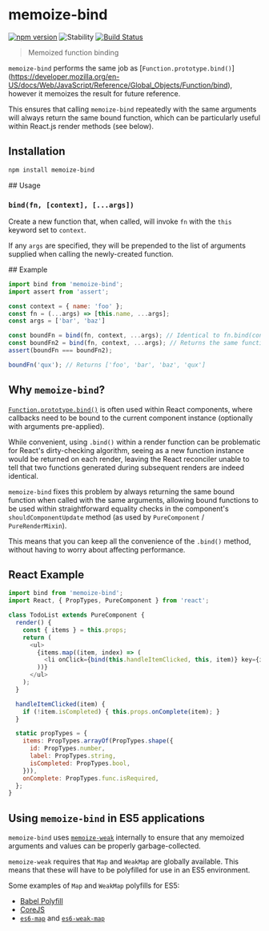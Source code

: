 # memoize-bind
[![npm version](https://img.shields.io/npm/v/memoize-bind.svg)](https://www.npmjs.com/package/memoize-bind)
![Stability](https://img.shields.io/badge/stability-stable-brightgreen.svg)
[![Build Status](https://travis-ci.org/timkendrick/memoize-bind.svg?branch=master)](https://travis-ci.org/timkendrick/memoize-bind)

> Memoized function binding

`memoize-bind` performs the same job as [`Function.prototype.bind()`]
(https://developer.mozilla.org/en-US/docs/Web/JavaScript/Reference/Global_Objects/Function/bind), however it memoizes the result for future reference.

This ensures that calling `memoize-bind` repeatedly with the same arguments will always return the same bound function, which can be particularly useful within React.js render methods (see below).

## Installation

```bash
npm install memoize-bind
```

## Usage

### `bind(fn, [context], [...args])`

Create a new function that, when called, will invoke `fn` with the `this` keyword set to `context`.

If any `args` are specified, they will be prepended to the list of arguments supplied when calling the newly-created function.

## Example

```js
import bind from 'memoize-bind';
import assert from 'assert';

const context = { name: 'foo' };
const fn = (...args) => [this.name, ...args];
const args = ['bar', 'baz']

const boundFn = bind(fn, context, ...args); // Identical to fn.bind(context, ...args)
const boundFn2 = bind(fn, context, ...args); // Returns the same function
assert(boundFn === boundFn2);

boundFn('qux'); // Returns ['foo', 'bar', 'baz', 'qux']
```

## Why `memoize-bind`?

[`Function.prototype.bind()`]() is often used within React components, where callbacks need to be bound to the current component instance (optionally with arguments pre-applied).

While convenient, using `.bind()` within a render function can be problematic for React's dirty-checking algorithm, seeing as a new function instance would be returned on each render, leaving the React reconciler unable to tell that two functions generated during subsequent renders are indeed identical.

`memoize-bind` fixes this problem by always returning the same bound function when called with the same arguments, allowing bound functions to be used within straightforward equality checks in the component's `shouldComponentUpdate` method (as used by `PureComponent` / `PureRenderMixin`).

This means that you can keep all the convenience of the `.bind()` method, without having to worry about affecting performance.

## React Example

```js
import bind from 'memoize-bind';
import React, { PropTypes, PureComponent } from 'react';

class TodoList extends PureComponent {
  render() {
    const { items } = this.props;
    return (
      <ul>
        {items.map((item, index) => (
          <li onClick={bind(this.handleItemClicked, this, item)} key={item.id}>{item.label}</li>
        ))}
      </ul>
    );
  }

  handleItemClicked(item) {
    if (!item.isCompleted) { this.props.onComplete(item); }
  }

  static propTypes = {
    items: PropTypes.arrayOf(PropTypes.shape({
      id: PropTypes.number,
      label: PropTypes.string,
      isCompleted: PropTypes.bool,
    })),
    onComplete: PropTypes.func.isRequired,
  };
}
```

## Using `memoize-bind` in ES5 applications

`memoize-bind` uses [`memoize-weak`](https://www.npmjs.com/package/memoize-weak) internally to ensure that any memoized arguments and values can be properly garbage-collected.

`memoize-weak` requires that `Map` and `WeakMap` are globally available. This means that these will have to be polyfilled for use in an ES5 environment.

Some examples of `Map` and `WeakMap` polyfills for ES5:

- [Babel Polyfill](https://babeljs.io/docs/usage/polyfill/)
- [CoreJS](https://github.com/zloirock/core-js)
- [`es6-map`](https://www.npmjs.com/package/es6-map) and [`es6-weak-map`](https://www.npmjs.com/package/es6-weak-map)
